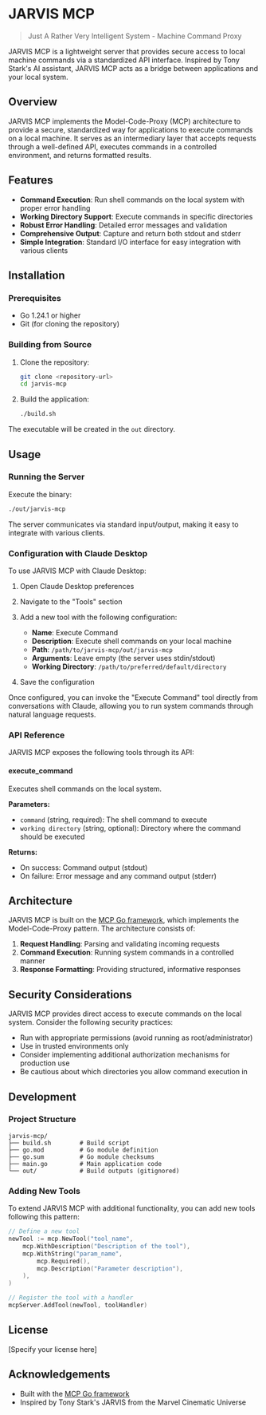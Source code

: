 # JARVIS MCP

> Just A Rather Very Intelligent System - Machine Command Proxy

JARVIS MCP is a lightweight server that provides secure access to local machine commands via a standardized API interface. Inspired by Tony Stark's AI assistant, JARVIS MCP acts as a bridge between applications and your local system.

## Overview

JARVIS MCP implements the Model-Code-Proxy (MCP) architecture to provide a secure, standardized way for applications to execute commands on a local machine. It serves as an intermediary layer that accepts requests through a well-defined API, executes commands in a controlled environment, and returns formatted results.

## Features

- **Command Execution**: Run shell commands on the local system with proper error handling
- **Working Directory Support**: Execute commands in specific directories
- **Robust Error Handling**: Detailed error messages and validation
- **Comprehensive Output**: Capture and return both stdout and stderr
- **Simple Integration**: Standard I/O interface for easy integration with various clients

## Installation

### Prerequisites

- Go 1.24.1 or higher
- Git (for cloning the repository)

### Building from Source

1. Clone the repository:
   ```bash
   git clone <repository-url>
   cd jarvis-mcp
   ```

2. Build the application:
   ```bash
   ./build.sh
   ```

The executable will be created in the `out` directory.

## Usage

### Running the Server

Execute the binary:

```bash
./out/jarvis-mcp
```

The server communicates via standard input/output, making it easy to integrate with various clients.

### Configuration with Claude Desktop

To use JARVIS MCP with Claude Desktop:

1. Open Claude Desktop preferences
2. Navigate to the "Tools" section
3. Add a new tool with the following configuration:
   - **Name**: Execute Command
   - **Description**: Execute shell commands on your local machine
   - **Path**: `/path/to/jarvis-mcp/out/jarvis-mcp`
   - **Arguments**: Leave empty (the server uses stdin/stdout)
   - **Working Directory**: `/path/to/preferred/default/directory`

4. Save the configuration

Once configured, you can invoke the "Execute Command" tool directly from conversations with Claude, allowing you to run system commands through natural language requests.

### API Reference

JARVIS MCP exposes the following tools through its API:

#### execute_command

Executes shell commands on the local system.

**Parameters:**
- `command` (string, required): The shell command to execute
- `working directory` (string, optional): Directory where the command should be executed

**Returns:**
- On success: Command output (stdout)
- On failure: Error message and any command output (stderr)

## Architecture

JARVIS MCP is built on the [MCP Go framework](https://github.com/mark3labs/mcp-go), which implements the Model-Code-Proxy pattern. The architecture consists of:

1. **Request Handling**: Parsing and validating incoming requests
2. **Command Execution**: Running system commands in a controlled manner
3. **Response Formatting**: Providing structured, informative responses

## Security Considerations

JARVIS MCP provides direct access to execute commands on the local system. Consider the following security practices:

- Run with appropriate permissions (avoid running as root/administrator)
- Use in trusted environments only
- Consider implementing additional authorization mechanisms for production use
- Be cautious about which directories you allow command execution in

## Development

### Project Structure

```
jarvis-mcp/
├── build.sh        # Build script
├── go.mod          # Go module definition
├── go.sum          # Go module checksums
├── main.go         # Main application code
└── out/            # Build outputs (gitignored)
```

### Adding New Tools

To extend JARVIS MCP with additional functionality, you can add new tools following this pattern:

```go
// Define a new tool
newTool := mcp.NewTool("tool_name",
    mcp.WithDescription("Description of the tool"),
    mcp.WithString("param_name",
        mcp.Required(),
        mcp.Description("Parameter description"),
    ),
)

// Register the tool with a handler
mcpServer.AddTool(newTool, toolHandler)
```

## License

[Specify your license here]

## Acknowledgements

- Built with the [MCP Go framework](https://github.com/mark3labs/mcp-go)
- Inspired by Tony Stark's JARVIS from the Marvel Cinematic Universe